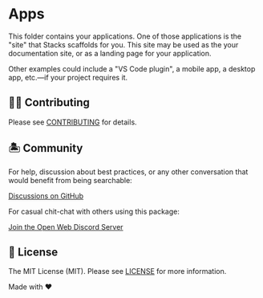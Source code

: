 # Apps

This folder contains your applications. One of those applications is the "site" that Stacks scaffolds for you. This site may be used as the your documentation site, or as a landing page for your application.

Other examples could include a "VS Code plugin", a mobile app, a desktop app, etc.—if your project requires it.

## 💪🏼 Contributing

Please see [CONTRIBUTING](.github/CONTRIBUTING.md) for details.

## 🏝 Community

For help, discussion about best practices, or any other conversation that would benefit from being searchable:

[Discussions on GitHub](https://github.com/ow3org/stacks-framework/discussions)

For casual chit-chat with others using this package:

[Join the Open Web Discord Server](https://discord.ow3.org)

## 📄 License

The MIT License (MIT). Please see [LICENSE](../LICENSE.md) for more information.

Made with ❤️

